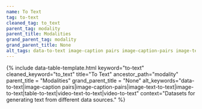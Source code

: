 ```yaml
---
name: To Text
tag: to-text
cleaned_tag: to_text
parent_tag: modality
parent_title: Modalities
grand_parent_tag: modality
grand_parent_title: None
alt_tags: data-to-text image-caption pairs image-caption-pairs image-text-to-text image-to-text table-to-text video-text-to-text video-to-text
---
```


{% include data-table-template.html 
  keyword="to-text" 
  cleaned_keyword="to_text" 
  title="To Text"
  ancestor_path="modality" 
  parent_title = "Modalities"
  grand_parent_title = "None"
  alt_keywords="data-to-text|image-caption pairs|image-caption-pairs|image-text-to-text|image-to-text|table-to-text|video-text-to-text|video-to-text"
  context="Datasets for generating text from different data sources."
%}

